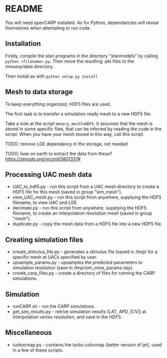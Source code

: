 # README

You will need openCARP installed. As for Python, dependancies will reveal themselves when attempting to run code.


## Installation

Firstly, compile the stan programs in the directory "stanmodels" by calling `python <filename>.py`.
Then move the resulting <filename>.pkl files to the mmserp/data directory.

Then install as with `python setup.py install`


## Mesh to data storage

To keep everything organized, HDF5 files are used.

The first task is to transfer a simulation ready mesh to a new HDF5 file.

Take a look at the script `mmserp_meshToHDF5`. It assumes that the mesh is stored in some specific files, that can be inferred by reading the code in the script. When you have your mesh stored in this way, call this script.

TODO: remove LGE dependancy in the storage, not needed

TODO: how on earth to extract the data from these? https://zenodo.org/record/5801337#


## Processing UAC mesh data

* UAC_to_hdf5.py - run this script from a UAC mesh directory to create a HDF5 file for this mesh (saved in group "sim_mesh").
* view_UAC_mesh.py - run this script from anywhere, supplying the HDF5 filename, to view UAC and LGE. 
* decimate.py - run this script from anywhere, supplying the HDF5 filename, to create an interpolation resolution mesh (saved in group "mesh").
* duplicate.py - copy the mesh data from a HDF5 file into a new HDF5 file.


## Creating simulation files

* create_stimulus_file.py - generates a stimulus file (saved in /tmp) for a specific mesh at UACs specified by user.
* upsample_params.py - upsamples the predicted parameters to simulation resolution (save in /tmp/sim_mms_params.npy).
* create_carp_files.py - create a directory of files for running the CARP simulations.


## Simulation 

* runCARP.sh - run the CARP simulations
* get_sim_results.py - retrive simulation results (LAT, APD, |CV|) at interpolation vertex resolution, and save in the HDF5.


## Miscellaneous
* turbocmap.py - contains the turbo colormap (better version of jet), used in a few of these scripts.


